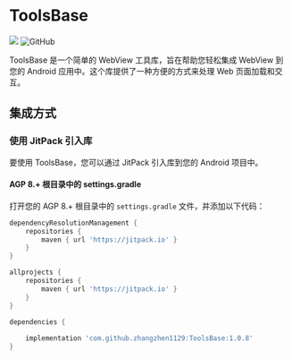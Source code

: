 # ToolsBase
[![](https://jitpack.io/v/zhangzhen1129/ToolsBase.svg)](https://jitpack.io/#zhangzhen1129/ToolsBase)
![GitHub](https://img.shields.io/github/license/zhangzhen1129/ToolsBase)


ToolsBase 是一个简单的 WebView 工具库，旨在帮助您轻松集成 WebView 到您的 Android 应用中。这个库提供了一种方便的方式来处理 Web 页面加载和交互。

## 集成方式

### 使用 JitPack 引入库

要使用 ToolsBase，您可以通过 JitPack 引入库到您的 Android 项目中。

#### AGP 8.+ 根目录中的 settings.gradle

打开您的 AGP 8.+ 根目录中的 `settings.gradle` 文件，并添加以下代码：

```groovy
dependencyResolutionManagement {
    repositories {
        maven { url 'https://jitpack.io' }
    }
}

allprojects {
    repositories {
        maven { url 'https://jitpack.io' }
    }
}

dependencies {
    
    implementation 'com.github.zhangzhen1129:ToolsBase:1.0.8'
}

```


